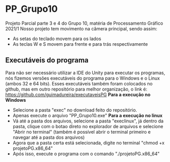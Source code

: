 # PP_Grupo10
Projeto Parcial parte 3 e 4 do Grupo 10, matéria de Processamento Gráfico 2021/1
Nosso projeto tem movimento na câmera principal, sendo assim:
- As setas do teclado movem para os lados
- As teclas W e S movem para frente e para trás respectivamente 

## Executáveis do programa
Para não ser necessário utilizar a IDE do Unity para executar os programas, nós fizemos versões executáveis do programa para o Windows e o Linux (ambos 32 e 64 bits).
Esses executáveis também foram colocados no github, mas em outro repositório para melhor organização, o link é:
https://github.com/guimadureira/executaveisPG
**Para a execução no Windows**
- Selecione a pasta "exec" no download feito do repositório.
- Apenas execute o arquivo "PP_Grupo10.exe"
**Para a execução no linux**
- Vá até a pasta dos arquivos, selecione a pasta "execlinux", já dentro da pasta, clique com o botao direto no explorador de arquivos e selecione "Abrir no terminal" (também é possível abrir o terminal primeiro e navegar até a pasta dos arquivos)
- Agora que a pasta certa está selecionada, digite no terminal "chmod +x projetoPG.x86_64"
- Após isso, execute o programa com o comando "./projetoPG.x86_64"
